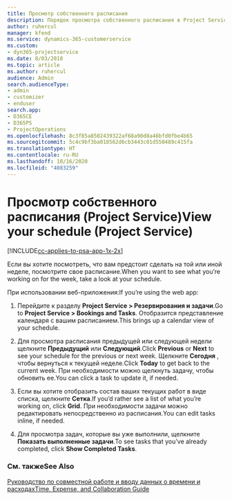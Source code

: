 ```yaml
---
title: Просмотр собственного расписания
description: Порядок просмотра собственного расписания в Project Service
author: ruhercul
manager: kfend
ms.service: dynamics-365-customerservice
ms.custom:
- dyn365-projectservice
ms.date: 8/03/2018
ms.topic: article
ms.author: ruhercul
audience: Admin
search.audienceType:
- admin
- customizer
- enduser
search.app:
- D365CE
- D365PS
- ProjectOperations
ms.openlocfilehash: 8c3f85a8502439322af68a90d8a46bfd0fbe4b65
ms.sourcegitcommit: 5c4c9bf3ba018562d6cb3443c01d550489c415fa
ms.translationtype: HT
ms.contentlocale: ru-RU
ms.lasthandoff: 10/16/2020
ms.locfileid: "4083259"
---
```

# <a name="view-your-schedule-project-service"></a><span data-ttu-id="95677-103">Просмотр собственного расписания (Project Service)</span><span class="sxs-lookup"><span data-stu-id="95677-103">View your schedule (Project Service)</span></span>

[!INCLUDE[cc-applies-to-psa-app-1x-2x](../includes/cc-applies-to-psa-app-1x-2x.md)]

<span data-ttu-id="95677-104">Если вы хотите посмотреть, что вам предстоит сделать на той или иной неделе, посмотрите свое расписание.</span><span class="sxs-lookup"><span data-stu-id="95677-104">When you want to see what you’re working on for the week, take a look at your schedule.</span></span>  
  
 <span data-ttu-id="95677-105">При использовании веб-приложения:</span><span class="sxs-lookup"><span data-stu-id="95677-105">If you’re using the web app:</span></span>  
  
1.  <span data-ttu-id="95677-106">Перейдите к разделу **Project Service > Резервирования и задачи**.</span><span class="sxs-lookup"><span data-stu-id="95677-106">Go to **Project Service > Bookings and Tasks**.</span></span> <span data-ttu-id="95677-107">Отобразится представление календаря с вашим расписанием.</span><span class="sxs-lookup"><span data-stu-id="95677-107">This brings up a calendar view of your schedule.</span></span>  
  
2.  <span data-ttu-id="95677-108">Для просмотра расписания предыдущей или следующей недели щелкните **Предыдущий** или **Следующий**.</span><span class="sxs-lookup"><span data-stu-id="95677-108">Click **Previous** or **Next** to see your schedule for the previous or next week.</span></span> <span data-ttu-id="95677-109">Щелкните **Сегодня** , чтобы вернуться к текущей неделе.</span><span class="sxs-lookup"><span data-stu-id="95677-109">Click **Today** to get back to the current week.</span></span> <span data-ttu-id="95677-110">При необходимости можно щелкнуть задачу, чтобы обновить ее.</span><span class="sxs-lookup"><span data-stu-id="95677-110">You can click a task to update it, if needed.</span></span>  
  
3.  <span data-ttu-id="95677-111">Если вы хотите отобразить состав ваших текущих работ в виде списка, щелкните **Сетка**.</span><span class="sxs-lookup"><span data-stu-id="95677-111">If you’d rather see a list of what you’re working on, click **Grid**.</span></span> <span data-ttu-id="95677-112">При необходимости задачи можно редактировать непосредственно из расписания.</span><span class="sxs-lookup"><span data-stu-id="95677-112">You can edit tasks inline, if needed.</span></span>  
  
4.  <span data-ttu-id="95677-113">Для просмотра задач, которые вы уже выполнили, щелкните **Показать выполненные задачи**.</span><span class="sxs-lookup"><span data-stu-id="95677-113">To see tasks that you’ve already completed, click **Show Completed Tasks**.</span></span>  
  
### <a name="see-also"></a><span data-ttu-id="95677-114">См. также</span><span class="sxs-lookup"><span data-stu-id="95677-114">See Also</span></span>  
 [<span data-ttu-id="95677-115">Руководство по совместной работе и вводу данных о времени и расходах</span><span class="sxs-lookup"><span data-stu-id="95677-115">Time, Expense, and Collaboration Guide</span></span>](../psa/time-expense-collaboration-guide.md)

